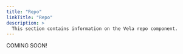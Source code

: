 ```yaml
---
title: "Repo"
linkTitle: "Repo"
description: >
  This section contains information on the Vela repo component.
---
```


COMING SOON!
